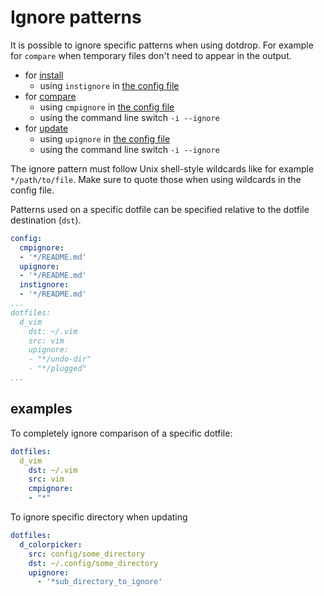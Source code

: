 # Ignore patterns

It is possible to ignore specific patterns when using dotdrop. For example for `compare` when temporary
files don't need to appear in the output.

* for [install](../usage.md#install-dotfiles)
    * using `instignore` in [the config file](config.md)
* for [compare](../usage.md#compare-dotfiles)
    * using `cmpignore` in [the config file](config.md)
    * using the command line switch `-i --ignore`
* for [update](../usage.md#update-dotfiles)
    * using `upignore` in [the config file](config.md)
    * using the command line switch `-i --ignore`

The ignore pattern must follow Unix shell-style wildcards like for example `*/path/to/file`.
Make sure to quote those when using wildcards in the config file.

Patterns used on a specific dotfile can be specified relative to the dotfile destination (`dst`).

```yaml
config:
  cmpignore:
  - '*/README.md'
  upignore:
  - '*/README.md'
  instignore:
  - '*/README.md'
...
dotfiles:
  d_vim
    dst: ~/.vim
    src: vim
    upignore:
    - "*/undo-dir"
    - "*/plugged"
...
```

## examples

To completely ignore comparison of a specific dotfile:
```yaml
dotfiles:
  d_vim
    dst: ~/.vim
    src: vim
    cmpignore:
    - "*"
```

To ignore specific directory when updating
```yaml
dotfiles:
  d_colorpicker:
    src: config/some_directory
    dst: ~/.config/some_directory
    upignore:
      - '*sub_directory_to_ignore'
```
